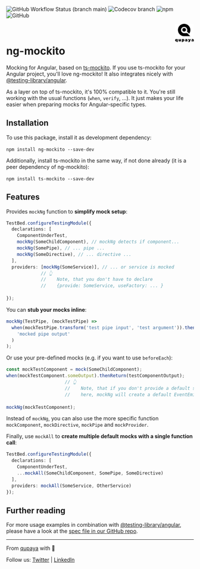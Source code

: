 ![GitHub Workflow Status (branch main)](https://img.shields.io/github/workflow/status/qupaya/ng-mockito/CI/main) ![Codecov branch](https://img.shields.io/codecov/c/github/qupaya/ng-mockito/main) ![npm](https://img.shields.io/npm/v/ng-mockito) ![GitHub](https://img.shields.io/github/license/qupaya/ng-mockito)

<img src="https://raw.githubusercontent.com/qupaya/assets/master/logo/logo-full.svg" alt="dark qupaya logo with font" width="50" align="right">

<br>

# ng-mockito

Mocking for Angular, based on [ts-mockito](https://github.com/NagRock/ts-mockito). If you use ts-mockito for your Angular project, you'll love ng-mockito! It also integrates nicely with [@testing-library/angular](https://github.com/testing-library/angular-testing-library).

As a layer on top of ts-mockito, it's 100% compatible to it. You're still working with the usual functions (`when`, `verify`, ...).
It just makes your life easier when preparing mocks for Angular-specific types.

## Installation

To use this package, install it as development dependency:

`npm install ng-mockito --save-dev`

Additionally, install ts-mockito in the same way, if not done already (it is a peer dependency of ng-mockito):

`npm install ts-mockito --save-dev`

## Features

Provides `mockNg` function to **simplify mock setup**:

<!-- prettier-ignore -->
```typescript
TestBed.configureTestingModule({
  declarations: [
    ComponentUnderTest,
    mockNg(SomeChildComponent), // mockNg detects if component...
    mockNg(SomePipe), // ... pipe ...
    mockNg(SomeDirective), // ... directive ...
  ],
  providers: [mockNg(SomeService)], // ... or service is mocked
             // 👆️
             //    Note, that you don't have to declare
             //    {provide: SomeService, useFactory: ... }

});
```

You can **stub your mocks inline**:

```typescript
mockNg(TestPipe, (mockTestPipe) =>
  when(mockTestPipe.transform('test pipe input', 'test argument')).thenReturn(
    'mocked pipe output'
  )
);
```

Or use your pre-defined mocks (e.g. if you want to use `beforeEach`):

<!-- prettier-ignore -->
```typescript
const mockTestComponent = mock(SomeChildComponent);
when(mockTestComponent.someOutput).thenReturn(testComponentOutput);
                      // 👆️
                      //    Note, that if you don't provide a default stub for someOutput
                      //    here, mockNg will create a default EventEmitter stub for you.

mockNg(mockTestComponent);
```

Instead of `mockNg`, you can also use the more specific function `mockComponent`, `mockDirective`, `mockPipe` and `mockProvider`.

Finally, use `mockAll` to **create multiple default mocks with a single function call**:

<!-- prettier-ignore -->
```typescript
TestBed.configureTestingModule({
  declarations: [
    ComponentUnderTest,
    ...mockAll(SomeChildComponent, SomePipe, SomeDirective)
  ],
  providers: mockAll(SomeService, OtherService)
});
```

## Further reading

For more usage examples in combination with [@testing-library/angular](https://github.com/testing-library/angular-testing-library), please have a look at the [spec file in our GitHub repo](https://github.com/qupaya/ng-mockito/blob/main/libs/ng-mockito/integration/src/lib/integration-test.spec.ts).

---

From [qupaya](https://www.qupaya.com/) with 🖤️

Follow us: [Twitter](twitter.com/qupaya) | [LinkedIn](linkedin.com/company/qupaya)
